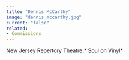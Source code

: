 ```yaml
---
title: "Dennis McCarthy"
image: "dennis_mccarthy.jpg"
current: "false"
related:
- Commissions
---
```


New Jersey Repertory Theatre,* Soul on Vinyl*
